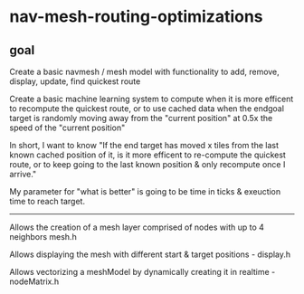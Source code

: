 # nav-mesh-routing-optimizations
## goal
Create a basic navmesh / mesh model with functionality to add, remove, display, update, find quickest route

Create a basic machine learning system to compute when it is more efficent to recompute the quickest route, or to use cached data when the endgoal target is randomly moving away from the "current position" at 0.5x the speed of the "current position"

In short, I want to know "If the end target has moved x tiles from the last known cached position of it, is it more efficent to re-compute the quickest route, or to keep going to the last known position & only recompute once I arrive."

My parameter for "what is better" is going to be time in ticks & exeuction time to reach target.


-----------------------------------------------------

Allows the creation of a mesh layer comprised of nodes with up to 4 neighbors mesh.h

Allows displaying the mesh with different start & target positions - display.h

Allows vectorizing a meshModel by dynamically creating it in realtime - nodeMatrix.h
